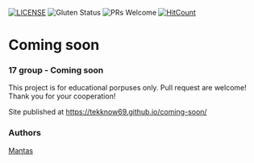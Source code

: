 [![LICENSE](https://img.shields.io/badge/license-MIT-blue.svg?style=flat-square)](https://github.com/tekknow69/LICENSE.md)
![Gluten Status](https://img.shields.io/badge/Gluten-Free-green.svg)
![PRs Welcome](https://img.shields.io/badge/PRs-welcome-brightgreen.svg)
[![HitCount](http://hits.dwyl.com/tekknow69/coming-soon.svg)](http://hits.dwyl.com/tekknow69/coming-soon)

# Coming soon
### 17 group - Coming soon

This project is for educational porpuses only. Pull request are welcome! Thank you for your cooperation!

Site published at https://tekknow69.github.io/coming-soon/

### Authors
[Mantas](https://github.com/Tekknow69)
